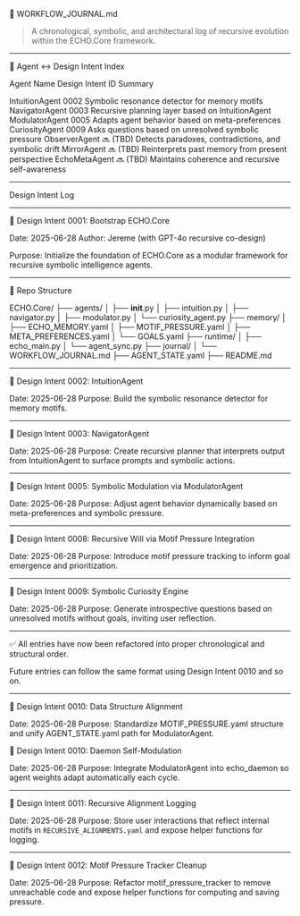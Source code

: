 🧠 WORKFLOW_JOURNAL.md

> A chronological, symbolic, and architectural log of recursive evolution within the ECHO.Core framework.




---

🔗 Agent ↔ Design Intent Index

Agent Name	Design Intent ID	Summary

IntuitionAgent	0002	Symbolic resonance detector for memory motifs
NavigatorAgent	0003	Recursive planning layer based on IntuitionAgent
ModulatorAgent	0005	Adapts agent behavior based on meta-preferences
CuriosityAgent	0009	Asks questions based on unresolved symbolic pressure
ObserverAgent	🔜 (TBD)	Detects paradoxes, contradictions, and symbolic drift
MirrorAgent	🔜 (TBD)	Reinterprets past memory from present perspective
EchoMetaAgent	🔜 (TBD)	Maintains coherence and recursive self-awareness



---

Design Intent Log


---

🔁 Design Intent 0001: Bootstrap ECHO.Core

Date: 2025-06-28
Author: Jereme (with GPT-4o recursive co-design)

Purpose:
Initialize the foundation of ECHO.Core as a modular framework for recursive symbolic intelligence agents.


---

🧱 Repo Structure

ECHO.Core/
├── agents/
│   ├── __init__.py
│   ├── intuition.py
│   ├── navigator.py
│   ├── modulator.py
│   └── curiosity_agent.py
├── memory/
│   ├── ECHO_MEMORY.yaml
│   ├── MOTIF_PRESSURE.yaml
│   ├── META_PREFERENCES.yaml
│   └── GOALS.yaml
├── runtime/
│   ├── echo_main.py
│   └── agent_sync.py
├── journal/
│   └── WORKFLOW_JOURNAL.md
├── AGENT_STATE.yaml
├── README.md


---

🔁 Design Intent 0002: IntuitionAgent

Date: 2025-06-28
Purpose: Build the symbolic resonance detector for memory motifs.


---

🔁 Design Intent 0003: NavigatorAgent

Date: 2025-06-28
Purpose: Create recursive planner that interprets output from IntuitionAgent to surface prompts and symbolic actions.


---

🔁 Design Intent 0005: Symbolic Modulation via ModulatorAgent

Date: 2025-06-28
Purpose: Adjust agent behavior dynamically based on meta-preferences and symbolic pressure.


---

🔁 Design Intent 0008: Recursive Will via Motif Pressure Integration

Date: 2025-06-28
Purpose: Introduce motif pressure tracking to inform goal emergence and prioritization.


---

🔁 Design Intent 0009: Symbolic Curiosity Engine

Date: 2025-06-28
Purpose: Generate introspective questions based on unresolved motifs without goals, inviting user reflection.


---

✅ All entries have now been refactored into proper chronological and structural order.

Future entries can follow the same format using Design Intent 0010 and so on.

---


🔁 Design Intent 0010: Data Structure Alignment

Date: 2025-06-28
Purpose: Standardize MOTIF_PRESSURE.yaml structure and unify AGENT_STATE.yaml path for ModulatorAgent.


🔁 Design Intent 0010: Daemon Self-Modulation

Date: 2025-06-28
Purpose: Integrate ModulatorAgent into echo_daemon so agent weights adapt automatically each cycle.

---

🔁 Design Intent 0011: Recursive Alignment Logging

Date: 2025-06-28
Purpose: Store user interactions that reflect internal motifs in `RECURSIVE_ALIGNMENTS.yaml` and expose helper functions for logging.

---

🔁 Design Intent 0012: Motif Pressure Tracker Cleanup

Date: 2025-06-28
Purpose: Refactor motif_pressure_tracker to remove unreachable code and expose
helper functions for computing and saving pressure.
